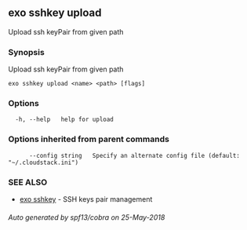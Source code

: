 ## exo sshkey upload

Upload ssh keyPair from given path

### Synopsis

Upload ssh keyPair from given path

```
exo sshkey upload <name> <path> [flags]
```

### Options

```
  -h, --help   help for upload
```

### Options inherited from parent commands

```
      --config string   Specify an alternate config file (default: "~/.cloudstack.ini")
```

### SEE ALSO

* [exo sshkey](exo_sshkey.md)	 - SSH keys pair management

###### Auto generated by spf13/cobra on 25-May-2018

